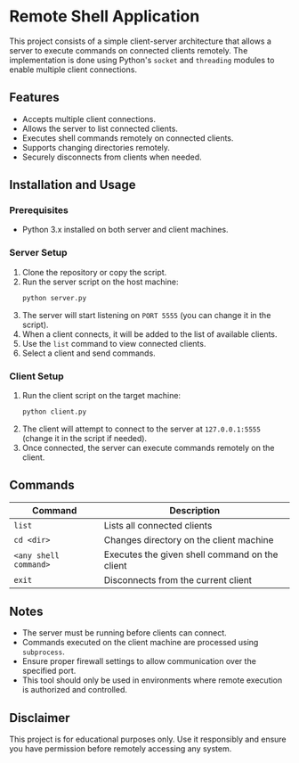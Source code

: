 # Remote Shell Application

This project consists of a simple client-server architecture that allows a server to execute commands on connected clients remotely. The implementation is done using Python's `socket` and `threading` modules to enable multiple client connections.

## Features
- Accepts multiple client connections.
- Allows the server to list connected clients.
- Executes shell commands remotely on connected clients.
- Supports changing directories remotely.
- Securely disconnects from clients when needed.

## Installation and Usage

### Prerequisites
- Python 3.x installed on both server and client machines.

### Server Setup
1. Clone the repository or copy the script.
2. Run the server script on the host machine:
   ```bash
   python server.py
   ```
3. The server will start listening on `PORT 5555` (you can change it in the script).
4. When a client connects, it will be added to the list of available clients.
5. Use the `list` command to view connected clients.
6. Select a client and send commands.

### Client Setup
1. Run the client script on the target machine:
   ```bash
   python client.py
   ```
2. The client will attempt to connect to the server at `127.0.0.1:5555` (change it in the script if needed).
3. Once connected, the server can execute commands remotely on the client.

## Commands
| Command | Description |
|---------|-------------|
| `list` | Lists all connected clients |
| `cd <dir>` | Changes directory on the client machine |
| `<any shell command>` | Executes the given shell command on the client |
| `exit` | Disconnects from the current client |

## Notes
- The server must be running before clients can connect.
- Commands executed on the client machine are processed using `subprocess`.
- Ensure proper firewall settings to allow communication over the specified port.
- This tool should only be used in environments where remote execution is authorized and controlled.

## Disclaimer
This project is for educational purposes only. Use it responsibly and ensure you have permission before remotely accessing any system.

